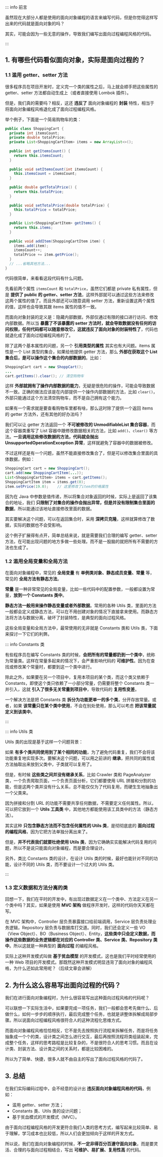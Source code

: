 ::: info 前言

虽然现在大部分人都是使用的面向对象编程的语言来编写代码，但是你觉得这样写出来的代码就是面向对象的吗？

其实，可能会因为一些无意的操作，导致我们编写出面向过程编程风格的代码。

:::

## 1. 有哪些代码看似面向对象，实际是面向过程的？

### 1.1 滥用 getter、setter 方法

很多程序员在项目开发时，定义完一个类的属性之后，马上就会顺手把这些属性的 getter、setter 方法都自动生成上（或者直接使用 Lombok 插件）。

但是，我们真的需要吗？相反，这还 **违反了** 面向对象编程的 **封装** 特性，相当于将面向对象编程风格退化成了面向过程编程风格。

举个例子，下面是一个简易购物车的类：

```java
public class ShoppingCart {
  private int itemsCount;
  private double totalPrice;
  private List<ShoppingCartItem> items = new ArrayList<>();
  
  public int getItemsCount() {
    return this.itemsCount;
  }
  
  public void setItemsCount(int itemsCount) {
    this.itemsCount = itemsCount;
  }
  
  public double getTotalPrice() {
    return this.totalPrice;
  }
  
  public void setTotalPrice(double totalPrice) {
    this.totalPrice = totalPrice;
  }

  public List<ShoppingCartItem> getItems() {
    return this.items;
  }
  
  public void addItem(ShoppingCartItem item) {
    items.add(item);
    itemsCount++;
    totalPrice += item.getPrice();
  }
  // ...省略其他方法...
}
```

代码很简单，来看看这段代码有什么问题。

先看前两个属性 `itemsCount` 和 `totalPrice`，虽然它们都是 private 私有属性，但是 **提供了 public 的 getter、setter 方法**，这样外部就可以通过这些方法来修改这两个属性的值了。而且外部还可以随意调用 setter 方法，重新设置这两个属性的值，这样也会导致其跟 items 属性的值不一致。

而面向对象封装的定义是：隐藏内部数据，外部仅通过有限的接口进行访问、修改内部数据。所以当 **暴露了不该暴露的 setter 方法时，就会导致数据没有任何的访问权限，任何代码都可以随意修改它，这就违反了面向对象的封装特性了**，代码也就退化成了面向过程编程风格的了。

除了这两个基本属性的问题，另一个 **引用类型的属性** 其实也有大问题。items 属性是一个 List 类型的集合，如果给他提供 getter 方法，那么 **外部在获取这个 List 集合后，是可以操作这个集合的内部数据的**。比如：

```java
ShoppingCart cart = new ShoppCart();
...
cart.getItems().clear(); // 清空购物车
```

这样 **外部就拥有了操作内部数据的能力**，无疑是很危险的操作，可能会导致数据不一致。正确的做法应该是在内部提供一个操作内部数据的方法，比如 `clear()`，外部只能通过这个方法清空购物车，而不是自己拥有这个能力。

如果有一个需求就是要查看购物车里都有啥，那么这时除了提供一个返回 items 的 getter 方法外，还有其他的好办法吗？

我们可以让 getter 方法返回一个 **不可被修改的 UnmodifiableList 集合容器**，而这个容器类重写了 List 容器中跟修改数据相关的方法，比如 `add()`、`clear()` 等方法。**一旦调用这些修改数据的方法，代码就会抛出 UnsupportedOperationException 异常**，这样就避免了容器中的数据被修改。

不过这样还是有一个问题，虽然不能直接修改集合了，但是可以修改集合里面的具体数据，例如：

```java
ShoppingCart cart = new ShoppingCart();
cart.add(new ShoppingCartItem(...));
List<ShoppingCartItem> items = cart.getItems();
ShoppingCartItem item = items.get(0);
item.setPrice(19.0);    // 这里修改了item的价格属性
```

因为在 Java 中参数是值传递，所以将集合对象返回的时候，实际上是返回了该集合的地址，我们 **只限制了对集合的操作会抛出异常，但是并没有限制集合里面的数据**，所以能通过该地址直接修改里面的数据。

其实要解决这个问题，可以在返回集合时，采用 **深拷贝克隆**，这样就算修改了数据，实际的数据也不会受影响。

这个例子扩展得有点开，简单总结来说，就是需要我们合理的编写 getter、setter 方法，在可能出现问题的地方多做一些处理。而不是一股脑的就把所有不需要的方法也生成了。

### 1.2 滥用全局变量和全局方法

在面向对象编程中，常见的 **全局变量** 有 **单例类对象、静态成员变量、常量** 等，常见的 **全局方法有静态方法**。

**常量** 是一种非常常见的全局变量，比如一些代码中的配置参数，一般都设置为常量，**放到一个 Constants 类中**。

**静态方法一般用来操作静态变量或者外部数据**。常用的各种 Utils 类，里面的方法一般都会定义成静态方法，可以在不用创建对象的情况下直接拿来使用。而静态方法将方法与数据分离，破坏了封装特性，是典型的面向过程风格。

这些全局变量和全局方法中，最常使用的无非就是 Constants 类和 Utils 类，下面来探讨一下它们的利弊。

::: info Constants 类

有些程序员在编写 Constants 类的时候，**会把所有的常量都扔到一个类中**，统称为常量类。这样在常量多起来的情况下，会严重影响代码的 **可维护性**。因为在查找或修改某个常量时，都要到这一个类中进行。

除此之外，如果要在另一个项目中，复用本项目的某个类，而这个类又依赖于 Constants，即使这个类只依赖了一小部分常量，仍需要将整个 Constants 类一并引入，这就 **引入了很多无关常量到项目中**，导致代码的 **复用性变差**。

一个解决方法是把 Constants 类 **拆分为功能更单一的多个类**，分开存放常量。或者，如果 **该常量只在某个类中使用**，不会在别处使用，那么可以考虑 **把该常量就定义到该类中**。

:::

::: info Utils 类

Utils 类的出现是基于这样一个问题背景：

如果 **有多个类共同使用到了某个相同的功能**，为了避免代码重复，我们不会将该功能重复地实现多次。要解决这个问题，可以用之前讲的 **继承**，把共同的属性或方法抽取出来放到父类中，子类就可以复用了。

但是，有时候 **这些类之间并没有继承关系**，比如 Crawler 类和 PageAnalyzer 类，一个负责爬取页面，一个负责页面分析，它们都要使用 URL 拼接和分割的功能，但是这两个类并没有什么关系，总不能仅仅为了代码复用，而硬生生地抽象出一个父类来。

因为拼接和分割 URL 的功能不需要共享任何数据，不需要定义任何属性。所以，可以把它放到一个 **Utils 工具类** 中，其他地方都能使用该工具类中的方法（静态方法）。

其实这种 **只包含静态方法而不包含任何属性的 Utils 类**，是彻彻底底的 **面向过程的编程风格**，因为它把方法单独分离出来了。

但是，**并不代表我们就要杜绝使用 Utils 类**，因为它确确实实能解决代码复用的问题，所以不是说只能面向对象编程，而是要合理设计。

另外，类比 Constants 类的设计，在设计 Utils 类的时候，最好也能针对不同的功能，设计不同的 Utils 类，而不要设计一个过大的 Utils 类。

:::

### 1.3 定义数据和方法分离的类

回想一下，我们在平时的开发中，有出现过数据定义在一个类中、方法定义在另一个类中吗？其实，如果是使用 **MVC 架构** 做程序开发时，这样的代码你天天都在写。

在 MVC 架构中，Controller 层负责暴露接口给前端调用，Service 层负责处理业务逻辑，Repository 层负责与数据库打交道。同时，我们还会定义一些 VO（View Object）、BO（Business Object）、Entity，**这些类中只会定义数据，而操作这些数据的业务逻辑都在对应的 Controller 类、Service 类、Repository 类中**。所以这就是一种典型的 **面向过程** 的编程风格。

实际上这种开发模式叫做 **基于贫血模型** 的开发模式，这也是我们平时经常使用的一种 Web 项目的开发模式。那既然这种开发模式明显违背了面向对象的编程风格，为什么还如此常用呢？（后续文章会讲解）

## 2. 为什么这么容易写出面向过程的代码？

我们在进行面向对象编程时，为什么很容易写出这种面向过程风格的代码呢？

可以联想一下实际生活中，如果要完成一项任务，我们一般都会思考先做什么、后做什么，如何一步步的顺序执行，最后完成整个任务，也就是讲整体拆解成局部步骤。所以说面向过程编程风格很符合人的这种流程化思维方式。

而面向对象编程风格恰恰相反，它不是先去按照执行流程来拆解任务，而是将任务抽象成一个个的类，设计类之间怎么进行交互，最后再按照流程将类组装起来，完成整个任务，这样的思考路程是比较复杂的，不是很符合人的思考习惯。而且在设计类、封装方法、设计类之间的关系时，都是比较困难的。

所以为了简单、快捷，很多人就不由自主的写出了面向过程风格的代码了。

## 3. 总结

在我们实际编码过程中，会不经意的设计出 **违反面向对象编程风格的代码**，例如：

- 滥用 getter、setter 方法；
- Constants 类、Utils 类的设计问题；
- 基于贫血模式的开发模式（MVC）。

由于面向过程编程风格的开发更符合我们人类的思考方式，编写起来比较简单、易于理解，学习成本也比较低，所以人们会更加倾向于这样的开发方式。

所以说，我们在面向对象编程的时候，**不一定非得百分百遵守面向对象**，而是要灵活、合理的与面向过程相结合，写出 **可维护、易扩展、复用性高** 的代码。

